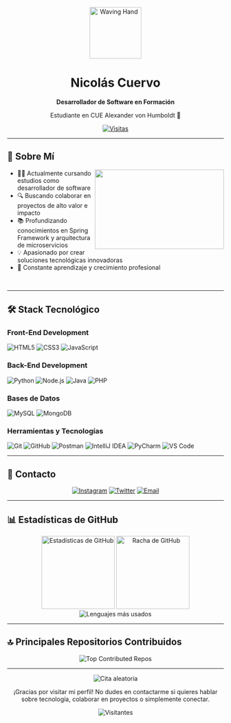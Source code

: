 <div align="center">
  <img src="https://raw.githubusercontent.com/shahriarshafin/shahriarshafin/development/Assets/hello.gif" alt="Waving Hand" width="120px" />
  <h1>Nicolás Cuervo</h1>
  <p><strong>Desarrollador de Software en Formación</strong></p>
  <p>Estudiante en CUE Alexander von Humboldt 🌟</p>
  
  [![Visitas](https://komarev.com/ghpvc/?username=NicolasCuervor&color=blueviolet&style=flat-square&label=Visitas+al+Perfil)](https://github.com/NicolasCuervor)
</div>

---

## 💫 Sobre Mí

<img align="right" src="https://github.com/abhisheknaiidu/abhisheknaiidu/blob/master/code.gif?raw=true" width="300" height="185"/>

- 👨‍🎓 Actualmente cursando estudios como desarrollador de software
- 🔍 Buscando colaborar en proyectos de alto valor e impacto
- 📚 Profundizando conocimientos en Spring Framework y arquitectura de microservicios
- 💡 Apasionado por crear soluciones tecnológicas innovadoras
- 🌱 Constante aprendizaje y crecimiento profesional

<br clear="right"/>

---

## 🛠️ Stack Tecnológico

### Front-End Development
![HTML5](https://img.shields.io/badge/HTML5-E34F26?style=for-the-badge&logo=html5&logoColor=white)
![CSS3](https://img.shields.io/badge/CSS3-1572B6?style=for-the-badge&logo=css3&logoColor=white)
![JavaScript](https://img.shields.io/badge/JavaScript-F7DF1E?style=for-the-badge&logo=javascript&logoColor=black)

### Back-End Development
![Python](https://img.shields.io/badge/Python-3776AB?style=for-the-badge&logo=python&logoColor=white)
![Node.js](https://img.shields.io/badge/Node.js-339933?style=for-the-badge&logo=nodedotjs&logoColor=white)
![Java](https://img.shields.io/badge/Java-ED8B00?style=for-the-badge&logo=java&logoColor=white)
![PHP](https://img.shields.io/badge/PHP-777BB4?style=for-the-badge&logo=php&logoColor=white)

### Bases de Datos
![MySQL](https://img.shields.io/badge/MySQL-4479A1?style=for-the-badge&logo=mysql&logoColor=white)
![MongoDB](https://img.shields.io/badge/MongoDB-47A248?style=for-the-badge&logo=mongodb&logoColor=white)

### Herramientas y Tecnologías
![Git](https://img.shields.io/badge/git-%23F05033.svg?style=for-the-badge&logo=git&logoColor=white)
![GitHub](https://img.shields.io/badge/github-%23121011.svg?style=for-the-badge&logo=github&logoColor=white)
![Postman](https://img.shields.io/badge/Postman-FF6C37?style=for-the-badge&logo=postman&logoColor=white)
![IntelliJ IDEA](https://img.shields.io/badge/IntelliJ%20IDEA-000000?style=for-the-badge&logo=intellij-idea&logoColor=white)
![PyCharm](https://img.shields.io/badge/PyCharm-21D789?style=for-the-badge&logo=pycharm&logoColor=white)
![VS Code](https://img.shields.io/badge/VS%20Code-007ACC?style=for-the-badge&logo=visual-studio-code&logoColor=white)

---

## 📱 Contacto

<div align="center">
  
[![Instagram](https://img.shields.io/badge/Instagram-@Cuervo1127-E4405F?style=for-the-badge&logo=instagram&logoColor=white)](https://instagram.com/Cuervo1127)
[![Twitter](https://img.shields.io/badge/Twitter-@Cuervo1127-1DA1F2?style=for-the-badge&logo=twitter&logoColor=white)](https://x.com/Cuervo1127)
[![Email](https://img.shields.io/badge/Email-ncuervo__175@cue.edu.co-D14836?style=for-the-badge&logo=gmail&logoColor=white)](mailto:ncuervo_175@cue.edu.co)

</div>

---

## 📊 Estadísticas de GitHub

<div align="center">
  <img src="https://github-readme-stats.vercel.app/api?username=NicolasCuervor&show_icons=true&theme=tokyonight&hide_border=true" alt="Estadísticas de GitHub" height="170" />
  <img src="https://github-readme-streak-stats.herokuapp.com/?user=NicolasCuervor&theme=tokyonight&hide_border=true" alt="Racha de GitHub" height="170" />
</div>

<div align="center">
  <img src="https://github-readme-stats.vercel.app/api/top-langs/?username=NicolasCuervor&theme=tokyonight&hide_border=true&layout=compact" alt="Lenguajes más usados" />
</div>

---

## 🔝 Principales Repositorios Contribuidos

<div align="center">
  <img src="https://github-contributor-stats.vercel.app/api?username=NicolasCuervor&limit=5&theme=tokyonight&combine_all_yearly_contributions=true" alt="Top Contributed Repos" />
</div>

---

<div align="center">
  <img src="https://quotes-github-readme.vercel.app/api?type=horizontal&theme=tokyonight" alt="Cita aleatoria" />
</div>

<div align="center">
  <p>¡Gracias por visitar mi perfil! No dudes en contactarme si quieres hablar sobre tecnología, colaborar en proyectos o simplemente conectar.</p>
  
  ![Visitantes](https://visitcount.itsvg.in/api?id=NicolasCuervor&icon=1&color=4)
</div>
